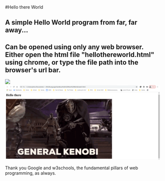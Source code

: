 #Hello there World

A simple Hello World program from far, far away...
---
Can be opened using only any web browser. Either open the html file "hellothereworld.html" using chrome, or type the file path into the browser's url bar.
---
<img src="Example1.png">
<img src="Example2.png">

Thank you Google and w3schools, the fundamental pillars of web programming, as always.